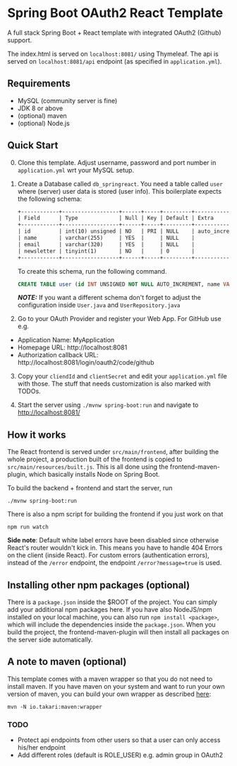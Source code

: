 # Spring Boot OAuth2 React Template

A full stack Spring Boot + React template with integrated OAuth2 (Github) support.

The index.html is served on `localhost:8081/` using Thymeleaf. The api is served on `localhost:8081/api` endpoint (as specified in `application.yml`).
## Requirements

* MySQL (community server is fine)
* JDK 8 or above
* (optional) maven
* (optional) Node.js

## Quick Start
0. Clone this template. Adjust username, password and port number in `application.yml` wrt your MySQL setup.


1. Create a Database called `db_springreact`. You need a table called `user` where (server) user data is stored (user info).
   This boilerplate expects the following schema:

    ```txt
    +------------+------------------+------+-----+---------+----------------+
    | Field      | Type             | Null | Key | Default | Extra          |
    +------------+------------------+------+-----+---------+----------------+
    | id         | int(10) unsigned | NO   | PRI | NULL    | auto_increment |
    | name       | varchar(255)     | YES  |     | NULL    |                |
    | email      | varchar(320)     | YES  |     | NULL    |                |
    | newsletter | tinyint(1)       | NO   |     | 0       |                |
    +------------+------------------+------+-----+---------+----------------+
    ```

   To create this schema, run the following command.

    ```sql
    CREATE TABLE user (id INT UNSIGNED NOT NULL AUTO_INCREMENT, name VARCHAR(255), email VARCHAR(320), newsletter BOOLEAN NOT NULL DEFAULT FALSE, PRIMARY KEY (id));
    ```

   ***NOTE:*** If you want a different schema don't forget to adjust the configuration inside `User.java` and `UserRepository.java`


2. Go to your OAuth Provider and register your Web App. For GitHub use e.g.

* Application Name: MyApplication
* Homepage URL: http://localhost:8081
* Authorization callback URL: http://localhost:8081/login/oauth2/code/github

3. Copy your `cliendId` and `clientSecret` and edit your `application.yml` file with those. The stuff that needs 
customization is also marked with TODOs.


4. Start the server using `./mvnw spring-boot:run` and navigate to [http://localhost:8081/](http://localhost:8081/)
## How it works

The React frontend is served under `src/main/frontend`, after building the whole project, a production built
of the frontend is copied to `src/main/resources/built.js`. This is all done using the frontend-maven-plugin, which basically installs Node on Spring Boot.

To build the backend + frontend and start the server, run

    ./mvnw spring-boot:run   

There is also a npm script for building the frontend if you just work on that

    npm run watch

__Side note__: Default white label errors have been disabled since otherwise React's router wouldn't kick in. This means
you have to handle 404 Errors on the client (inside React). For custom errors (authentication errors), instead of the
`/error` endpoint, the endpoint `/error?message=true` is used.

## Installing other npm packages (optional)

There is a `package.json` inside the $ROOT of the project. You can simply add your additional npm packages here. If you
have also NodeJS/npm installed on your local machine, you can also run `npm install <package>`, which will include the dependencies
inside the `package.json`. When you build the project, the frontend-maven-plugin will then install all packages on the server side automatically.

## A note to maven (optional)

This template comes with a maven wrapper so that you do not need to install maven. If you have maven on your system and want to
run your own version of maven, you can build your own wrapper as described [here](https://www.baeldung.com/maven-wrapper):

    mvn -N io.takari:maven:wrapper

### TODO
* Protect api endpoints from other users so that a user can only access his/her endpoint
* Add different roles (default is ROLE_USER) e.g. admin group in OAuth2